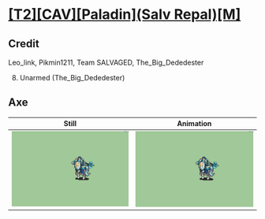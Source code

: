 # [\[T2\]\[CAV\]\[Paladin\]\(Salv Repal\)\[M\]](../)

## Credit

Leo_link, Pikmin1211, Team SALVAGED, The_Big_Dededester

8. Unarmed (The_Big_Dededester)
	
## Axe

| Still | Animation |
| :---: | :-------: |
| ![Axe still](./Axe_000.png) | ![Axe animation](./Axe.gif) |

